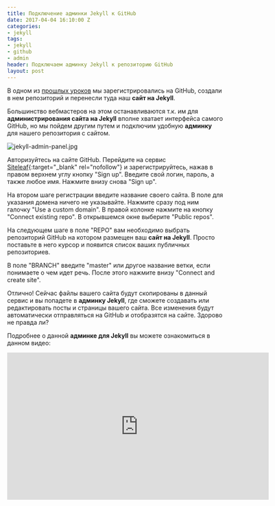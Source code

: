 ```yaml
---
title: Подключение админки Jekyll к GitHub
date: 2017-04-04 16:10:00 Z
categories:
- jekyll
tags:
- jekyll
- github
- admin
header: Подключаем админку Jekyll к репозиторию GitHub
layout: post
---
```


В одном из [прошлых уроков](https://htmlblog.github.io/kak-perenesti-site-jekyll-na-github) мы зарегистрировались на GitHub, создали в нем репозиторий и перенесли туда наш **сайт на Jekyll**.

Большинство вебмастеров на этом останавливаются т.к. им для **администрирования сайта на Jekyll** вполне хватает интерфейса самого GitHub, но мы пойдем другим путем и подключим удобную **админку** для нашего репозитория с сайтом.

![jekyll-admin-panel.jpg](/uploads/jekyll-admin-panel.jpg)

Авторизуйтесь на сайте GitHub. Перейдите на сервис [Siteleaf](http://cur.lv/15ah53){:target="_blank" rel="nofollow"} и зарегистрируйтесь, нажав в правом верхнем углу кнопку "Sign up". Введите свой логин, пароль, а также любое имя. Нажмите внизу снова "Sign up".

На втором шаге регистрации введите название своего сайта. В поле для указания домена ничего не указывайте. Нажмите сразу под ним галочку "Use a custom domain". В правой колонке нажмите на кнопку "Connect existing repo". В открывшемся окне выберите "Public repos".

На следующем шаге в поле "REPO" вам необходимо выбрать репозиторий GitHub на котором размещен ваш **сайт на Jekyll**. Просто поставьте в него курсор и появится список ваших публичных репозиториев.

В поле "BRANCH" введите "master" или другое название ветки, если понимаете о чем идет речь. После этого нажмите внизу "Connect and create site".

Отлично! Сейчас файлы вашего сайта будут скопированы в данный сервис и вы попадете в **админку Jekyll**, где сможете создавать или редактировать посты и страницы вашего сайта. Все изменения будут автоматически отправляться на GitHub и отобразятся на сайте. 
Здорово не правда ли?

Подробнее о данной **админке для Jekyll** вы можете ознакомиться в данном видео:

<div class="myvideo">
<iframe width="610" height="343" src="https://www.youtube.com/embed/CK12Q9OhoFw" frameborder="0" allowfullscreen></iframe>
</div>
